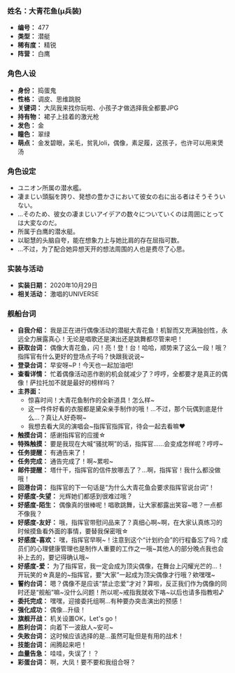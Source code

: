 ### 姓名：大青花鱼(μ兵装)
* **编号：** 477
* **类型：** 潜艇
* **稀有度：** 精锐
* **阵营：** 白鹰


### 角色人设
* **身份：** 捣蛋鬼
* **性格：** 调皮、思维跳脱
* **关键词：** 大凤我来找你玩啦、小孩子才做选择我全都要JPG
* **持有物：** 裙子上挂着的激光枪
* **发色：** 金
* **瞳色：** 翠绿
* **萌点：** 金发碧眼，呆毛，贫乳loli，偶像，素足履，这孩子，也许可以用来煲汤


### 角色设定
* ユニオン所属の潜水艦。
* 凄まじい頭脳を誇り、発想の豊かさにおいて彼女の右に出る者はそうそういない。
* …そのため、彼女の凄まじいアイデアの数々についていくのは周囲にとっては大変なのだ。
* 所属于白鹰的潜水艇。
* 以聪慧的头脑自夸，能在想象力上与她比肩的存在屈指可数。
* …不过，为了配合她异想天开的想法周围的人也是费尽了心思。


### 实装与活动
* **实装日期：** 2020年10月29日
* **相关活动：** 激唱的UNIVERSE


### 舰船台词
* **自我介绍：** 我是正在进行偶像活动的潜艇大青花鱼！机智而又充满独创性，永远全力展露真心！无论是唱歌还是演出还是跳舞都尽管来吧！
* **获取台词：** 偶像大青花鱼，闪！亮！登！台！哈哈，顺势来了这么一段！哦？指挥官有什么更好的登场点子吗？快跟我说说~
* **登录台词：** 早安呀~P！今天也一起加油吧!
* **查看详情：** 忙着偶像活动恶作剧的机会就减少了？哼哼，全都要才是真正的偶像！萨拉托加不就是最好的榜样吗？
* **主界面：**
  * 惊喜时间！大青花鱼制作的全新道具！怎么样~
  * 这一件件好看的衣服都是黛朵亲手制作的哦！…不过，那个玩偶到底是什么…？真让人好奇啊~
  * 我想去看大凤的演唱会~指挥官指挥官，待会一起去看嘛❤
* **触摸台词：** 感谢指挥官的应援☆
* **特殊触摸：** 要是我现在大喊“骚扰啊”的话，指挥官……会变成怎样呢？哼哼~
* **任务提醒：** 有通告来了！
* **任务完成：** 通告完成了！啊~累啦~
* **邮件提醒：** 塔什干，指挥官的信件放哪去了？…啊，指挥官！我什么都没做哦！
* **回港台词：** 指挥官的下一句话是“为什么大青花鱼会要求指挥官说台词”！
* **好感度-失望：** 光辉她们都感到很难过哦？
* **好感度-陌生：** 偶像真的很棒呢！唱歌跳舞，让大家都露出笑容~嗯？一点都不像我？
* **好感度-友好：** 哦，指挥官带慰问品来了？真细心啊~啊，在大家认真练习的时候摸鱼看外面的事情，要替我保密哦☆
* **好感度-喜欢：** 嘿，指挥官早啊~！注意到这个“计划约会”的行程备忘了吗？成员们的心理健康管理也是制作人重要的工作之一哦~其他人的部分晚点我也会补上去的，要记得确认哦~
* **好感度-爱：** 为了指挥官，我一定会成为顶尖偶像，在舞台上闪耀光芒的…！开玩笑的☆真是的~指挥官，要“大家”一起成为顶尖偶像才行哦？欸嘿嘿~
* **誓约台词：** 嗯？偶像不是应该“禁止恋爱”才对？算啦，反正我们作为偶像的同时还是“舰船”嘛~没什么问题！所以呢~戒指我就收下咯~以后也请多指教啦♪
* **委托完成：** 嘿嘿，迎接委托组啊…有种要办突击演出的预感！
* **强化成功：** 偶像…升级！
* **旗舰开战：** 机关设置OK，Let's go！
* **胜利台词：** 向着下一波敌人~安可~
* **失败台词：** 这时候应该选择的是…虽然可耻但是有用的战术！
* **技能台词：** 闹腾起来吧！
* **血量告急：** 哇哇，失误了！？
* **彩蛋台词：** 啊，大凤！要不要和我组合呀？
